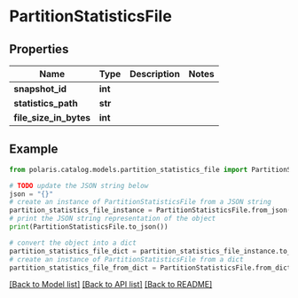 <!--

 Licensed to the Apache Software Foundation (ASF) under one
 or more contributor license agreements.  See the NOTICE file
 distributed with this work for additional information
 regarding copyright ownership.  The ASF licenses this file
 to you under the Apache License, Version 2.0 (the
 "License"); you may not use this file except in compliance
 with the License.  You may obtain a copy of the License at

   http://www.apache.org/licenses/LICENSE-2.0

 Unless required by applicable law or agreed to in writing,
 software distributed under the License is distributed on an
 "AS IS" BASIS, WITHOUT WARRANTIES OR CONDITIONS OF ANY
 KIND, either express or implied.  See the License for the
 specific language governing permissions and limitations
 under the License.

-->
# PartitionStatisticsFile


## Properties

Name | Type | Description | Notes
------------ | ------------- | ------------- | -------------
**snapshot_id** | **int** |  | 
**statistics_path** | **str** |  | 
**file_size_in_bytes** | **int** |  | 

## Example

```python
from polaris.catalog.models.partition_statistics_file import PartitionStatisticsFile

# TODO update the JSON string below
json = "{}"
# create an instance of PartitionStatisticsFile from a JSON string
partition_statistics_file_instance = PartitionStatisticsFile.from_json(json)
# print the JSON string representation of the object
print(PartitionStatisticsFile.to_json())

# convert the object into a dict
partition_statistics_file_dict = partition_statistics_file_instance.to_dict()
# create an instance of PartitionStatisticsFile from a dict
partition_statistics_file_from_dict = PartitionStatisticsFile.from_dict(partition_statistics_file_dict)
```
[[Back to Model list]](../README.md#documentation-for-models) [[Back to API list]](../README.md#documentation-for-api-endpoints) [[Back to README]](../README.md)


